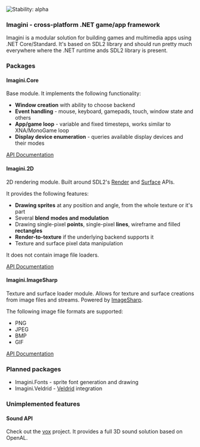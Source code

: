 ![Stability: alpha](https://img.shields.io/badge/stability-alpha-orange.svg)

### Imagini - cross-platform .NET game/app framework
Imagini is a modular solution for building games and multimedia apps using .NET Core/Standard. It's based on SDL2 library and should run pretty much everywhere where the .NET runtime ands SDL2 library is present.

### Packages 
#### Imagini.Core
Base module. It implements the following functionality:
* **Window creation** with ability to choose backend
* **Event handling** - mouse, keyboard, gamepads, touch, window state and others
* **App/game loop** - variable and fixed timesteps, works similar to XNA/MonoGame loop
* **Display device enumeration** - queries available display devices and their modes

[API Documentation](https://project-grove.github.io/imagini/api/core/)

#### Imagini.2D
2D rendering module. Built around SDL2's [Render](https://wiki.libsdl.org/CategoryRender) and [Surface](https://wiki.libsdl.org/CategorySurface) APIs.

It provides the following features:
* **Drawing sprites** at any position and angle, from the whole texture or it's part
* Several **blend modes and modulation**
* Drawing single-pixel **points**, single-pixel **lines**, wireframe and filled **rectangles**
* **Render-to-texture** if the underlying backend supports it
* Texture and surface pixel data manipulation

It does not contain image file loaders.

[API Documentation](https://project-grove.github.io/imagini/api/2d/)


#### Imagini.ImageSharp
Texture and surface loader module. Allows for texture and surface creations from image files and streams. Powered by [ImageSharp](https://github.com/SixLabors/ImageSharp).

The following image file formats are supported:
* PNG
* JPEG
* BMP
* GIF

[API Documentation](https://project-grove.github.io/imagini/api/imagesharp/)

### Planned packages
* Imagini.Fonts - sprite font generation and drawing
* Imagini.Veldrid - [Veldrid](https://github.com/mellinoe/veldrid) integration

### Unimplemented features
#### Sound API
Check out the [vox](https://github.com/project-grove/vox) project. It provides a full 3D sound solution based on OpenAL.